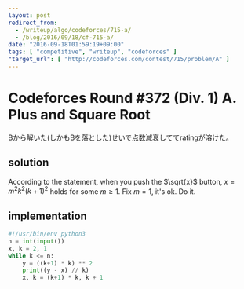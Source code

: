 ```yaml
---
layout: post
redirect_from:
  - /writeup/algo/codeforces/715-a/
  - /blog/2016/09/18/cf-715-a/
date: "2016-09-18T01:59:19+09:00"
tags: [ "competitive", "writeup", "codeforces" ]
"target_url": [ "http://codeforces.com/contest/715/problem/A" ]
---
```


# Codeforces Round #372 (Div. 1) A. Plus and Square Root

Bから解いた(しかもBを落とした)せいで点数減衰しててratingが溶けた。

## solution

According to the statement, when you push the $\sqrt{x}$ button, $x = m^2k^2(k+1)^2$ holds for some $m \ge 1$.
Fix $m = 1$, it's ok. Do it.

## implementation

``` python
#!/usr/bin/env python3
n = int(input())
x, k = 2, 1
while k <= n:
    y = ((k+1) * k) ** 2
    print((y - x) // k)
    x, k = (k+1) * k, k + 1
```
